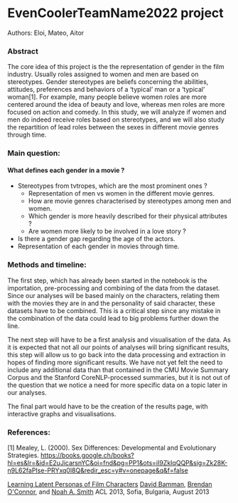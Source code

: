 # EvenCoolerTeamName2022 project
Authors: Eloi, Mateo, Aitor

### Abstract
The core idea of this project is the the representation of gender in the film industry. Usually roles assigned to women and men are based on stereotypes. Gender stereotypes are beliefs concerning the abilities, attitudes, preferences and behaviors of a ‘typical’ man or a ‘typical’ woman[1]. For example, many people believe women roles are more centered around the idea of beauty and love, whereas men roles are more focused on action and comedy. In this study, we will analyze if women and men do indeed receive roles based on stereotypes, and we will also study the repartition of lead roles between the sexes in different movie genres through time.
### Main question:
#### What defines each gender in a movie ?
- Stereotypes from tvtropes, which are the most prominent ones ?
  - Representation of men vs women in the different movie genres.
  - How are movie genres characterised by stereotypes among men and women.
  - Which gender is more heavily described for their physical attributes ?
  - Are women more likely to be involved in a love story ?
- Is there a gender gap regarding the age of the actors.
- Representation of each gender in movies through time.

### Methods and timeline:
The first step, which has already been started in the notebook is the importation, pre-processing and combining of the data from the dataset.
Since our analyses will be based mainly on the characters, relating them with the movies they are in and the personality of said character, these datasets have to be combined. This is a critical step since any mistake in the combination of the data could lead to big problems further down the line.

The next step will have to be a first analysis and visualisation of the data.
As it is expected that not all our points of analyses will bring significant results, this step will allow us to go back into the data processing and extraction in hopes of finding more significant results. We have not yet felt the need to include any additional data than that contained in the CMU Movie Summary Corpus and the Stanford CoreNLP-processed summaries, but it is not out of the question that we notice a need for more specific data on a topic later in our analyses.

The final part would have to be the creation of the results page, with interactive graphs and visualisations.


### References:
[1] Mealey, L. (2000). Sex Differences: Developmental and Evolutionary Strategies.
https://books.google.ch/books?hl=es&lr=&id=E2uJicarsnYC&oi=fnd&pg=PP1&ots=iI9ZkIqQQP&sig=Zk28K-n9L62faPIse-PRYxq0l8Q&redir_esc=y#v=onepage&q&f=false

[Learning Latent Personas of Film Characters](http://www.cs.cmu.edu/~dbamman/pubs/pdf/bamman+oconnor+smith.acl13.pdf)
[David Bamman](http://www.cs.cmu.edu/~dbamman/), [Brendan O'Connor](http://brenocon.com/), and [Noah A. Smith](https://nasmith.github.io/)
ACL 2013, Sofia, Bulgaria, August 2013 
